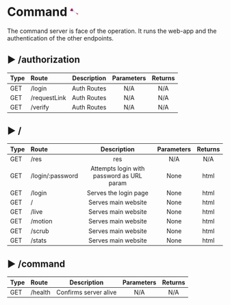 # Command <img src="frontend/res/logo.png" alt="logo" width="20"/> 

The command server is face of the operation. It runs the web-app and the authentication of the other endpoints. 

## ▶ /authorization

|Type|Route|Description|Parameters|Returns|
| :-|:- |:-:|:-:|:-:|
|GET|/login|Auth Routes|N/A|N/A|
|GET|/requestLink|Auth Routes|N/A|N/A|
|GET|/verify|Auth Routes|N/A|N/A|
## ▶ /

|Type|Route|Description|Parameters|Returns|
| :-|:- |:-:|:-:|:-:|
|GET|/res|res|N/A|N/A|
|GET|/login/:password|Attempts login with password as URL param|None|html|
|GET|/login|Serves the login page|None|html|
|GET|/|Serves main website|None|html|
|GET|/live|Serves main website|None|html|
|GET|/motion|Serves main website|None|html|
|GET|/scrub|Serves main website|None|html|
|GET|/stats|Serves main website|None|html|

## ▶ /command

|Type|Route|Description|Parameters|Returns|
| :-|:- |:-:|:-:|:-:|
|GET|/health|Confirms server alive|N/A|N/A|